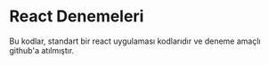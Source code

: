 # React Denemeleri

Bu kodlar, standart bir react uygulaması kodlarıdır ve deneme amaçlı github'a atılmıştır.